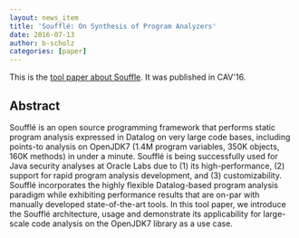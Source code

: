 ```yaml
---
layout: news_item
title: 'Soufflé: On Synthesis of Program Analyzers'
date: 2016-07-13
author: b-scholz
categories: [paper]
---
```

This is the [tool paper about Souffle](/pdf/cav16.pdf).  It was published in CAV'16.

## Abstract 
Soufflé is an open source programming framework that performs static program analysis expressed in Datalog on very large code bases, including points-to analysis on OpenJDK7 (1.4M program variables, 350K objects, 160K methods) in under a minute. Soufflé is being successfully used for Java security analyses at Oracle Labs due to (1) its high-performance, (2) support for rapid program analysis development, and (3) customizability. Soufflé incorporates the highly flexible Datalog-based program analysis paradigm while exhibiting performance results that are on-par with manually developed state-of-the-art tools. In this tool paper, we introduce the Soufflé architecture, usage and demonstrate its applicability for large-scale code analysis on the OpenJDK7 library as a use case.

